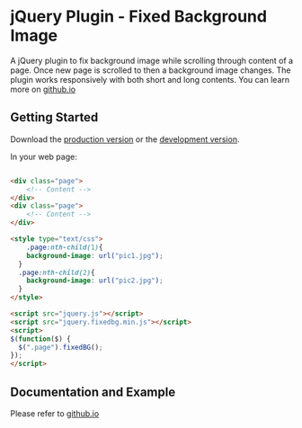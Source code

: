 # jQuery Plugin - Fixed Background Image

A jQuery plugin to fix background image while scrolling through content of a page. Once new page is scrolled to then a background image changes. The plugin works responsively with both short and long contents. You can learn more on [github.io](http://nnattawat.github.io/fixedBG/)

## Getting Started

Download the [production version][min] or the [development version][max].

[min]: https://raw.github.com/nnattawat/fixedbg/master/dist/jquery.fixedbg.min.js
[max]: https://raw.github.com/nnattawat/fixedbg/master/src/fixedbg.js

In your web page:

```html

<div class="page">
	<!-- Content -->
</div>
<div class="page">
	<!-- Content -->
</div>

<style type="text/css">
	.page:nth-child(1){
    background-image: url("pic1.jpg");
  }
  .page:nth-child(2){
    background-image: url("pic2.jpg");
  }
</style>

<script src="jquery.js"></script>
<script src="jquery.fixedbg.min.js"></script>
<script>
$(function($) {
  $(".page").fixedBG(); 
});
</script>
```

## Documentation and Example
Please refer to [github.io](http://nnattawat.github.io/fixedBG/)
